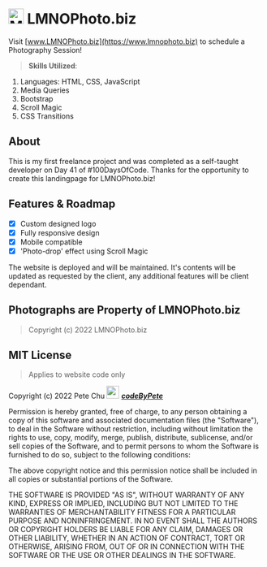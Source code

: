 # <img src='https://www.lmnophoto.biz/pics/mermaid_camera.gif' alt='Mermaid Camera logo' width='30'> LMNOPhoto.biz

Visit [www.LMNOPhoto.biz](https://www.lmnophoto.biz) to schedule a Photography Session!

>**Skills Utilized**:
<ol>
    <li>Languages: HTML, CSS, JavaScript</li>
    <li>Media Queries</li>
    <li>Bootstrap</li>
    <li>Scroll Magic</li>
    <li>CSS Transitions</li>
</ol>

## About
This is my first freelance project and was completed as a self-taught developer on Day 41 of #100DaysOfCode. Thanks for the opportunity to create this landingpage for LMNOPhoto.biz!

## Features & Roadmap
- [x] Custom designed logo
- [x] Fully responsive design
- [x] Mobile compatible
- [x] 'Photo-drop' effect using Scroll Magic

The website is deployed and will be maintained.  It's contents will be updated as requested by the client, any additional features will be client dependant.

## Photographs are Property of LMNOPhoto.biz 

>Copyright (c) 2022 LMNOPhoto.biz 
>
## MIT License 
>Applies to website code only

Copyright (c) 2022 Pete Chu <img src='https://www.codebypete.com/pics/pharma2code_icon.gif' alt='codeByPete logo' width='25'> ***[codeByPete](https://www.codebypete.com/)***

Permission is hereby granted, free of charge, to any person obtaining a copy of this software and associated documentation files (the "Software"), to deal in the Software without restriction, including without limitation the rights to use, copy, modify, merge, publish, distribute, sublicense, and/or sell copies of the Software, and to permit persons to whom the Software is furnished to do so, subject to the following conditions:

The above copyright notice and this permission notice shall be included in all copies or substantial portions of the Software.

THE SOFTWARE IS PROVIDED "AS IS", WITHOUT WARRANTY OF ANY KIND, EXPRESS OR IMPLIED, INCLUDING BUT NOT LIMITED TO THE WARRANTIES OF MERCHANTABILITY FITNESS FOR A PARTICULAR PURPOSE AND NONINFRINGEMENT. IN NO EVENT SHALL THE AUTHORS OR COPYRIGHT HOLDERS BE LIABLE FOR ANY CLAIM, DAMAGES OR OTHER LIABILITY, WHETHER IN AN ACTION OF CONTRACT, TORT OR OTHERWISE, ARISING FROM, OUT OF OR IN CONNECTION WITH THE SOFTWARE OR THE USE OR OTHER DEALINGS IN THE SOFTWARE.

